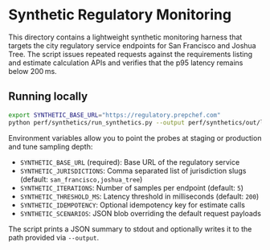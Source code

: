 # Synthetic Regulatory Monitoring

This directory contains a lightweight synthetic monitoring harness that targets
the city regulatory service endpoints for San Francisco and Joshua Tree. The
script issues repeated requests against the requirements listing and estimate
calculation APIs and verifies that the p95 latency remains below 200 ms.

## Running locally

```bash
export SYNTHETIC_BASE_URL="https://regulatory.prepchef.com"
python perf/synthetics/run_synthetics.py --output perf/synthetics/out/latest.json
```

Environment variables allow you to point the probes at staging or production and
tune sampling depth:

- `SYNTHETIC_BASE_URL` (required): Base URL of the regulatory service
- `SYNTHETIC_JURISDICTIONS`: Comma separated list of jurisdiction slugs
  (default: `san_francisco,joshua_tree`)
- `SYNTHETIC_ITERATIONS`: Number of samples per endpoint (default: `5`)
- `SYNTHETIC_THRESHOLD_MS`: Latency threshold in milliseconds (default: `200`)
- `SYNTHETIC_IDEMPOTENCY`: Optional idempotency key for estimate calls
- `SYNTHETIC_SCENARIOS`: JSON blob overriding the default request payloads

The script prints a JSON summary to stdout and optionally writes it to the path
provided via `--output`.
